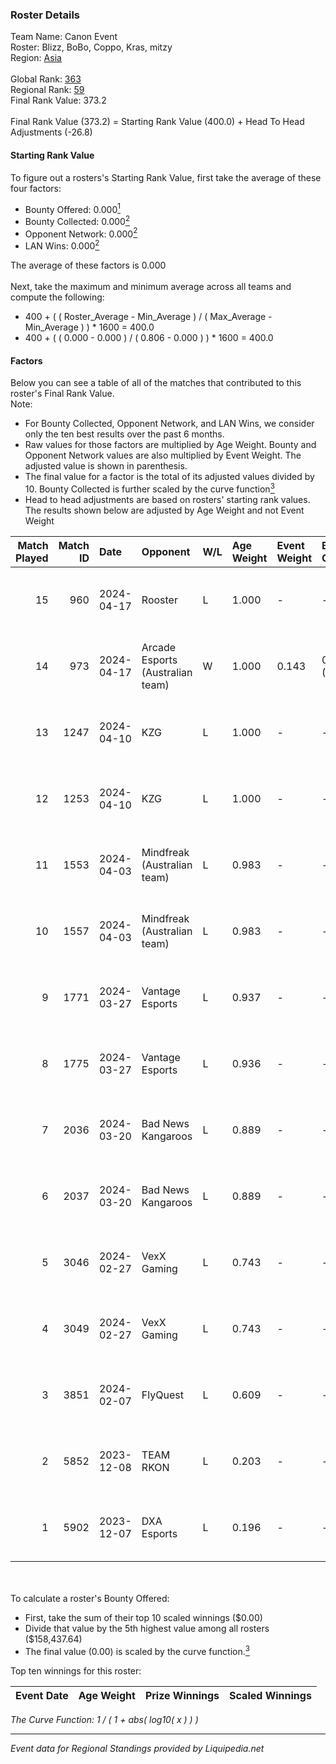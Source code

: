 ### Roster Details<br />
Team Name: Canon Event<br />
Roster: Blizz, BoBo, Coppo, Kras, mitzy<br />
Region: [Asia]( ../standings_asia.md)<br />
<br />
Global Rank: [363](../standings_global.md)<br />
Regional Rank: [59]( ../standings_asia.md)<br />
Final Rank Value:  373.2<br />
<br />
Final Rank Value (373.2) = Starting Rank Value (400.0) + Head To Head Adjustments (-26.8)<br />

#### Starting Rank Value<br />
To figure out a rosters's Starting Rank Value, first take the average of these four factors:<br />
- Bounty Offered: 0.000[<sup>1</sup>](#table2)
- Bounty Collected: 0.000[<sup>2</sup>](#table1)
- Opponent Network: 0.000[<sup>2</sup>](#table1)
- LAN Wins: 0.000[<sup>2</sup>](#table1)

The average of these factors is 0.000<br />
<br />
Next, take the maximum and minimum average across all teams and compute the following:<br />
- 400 + ( ( Roster_Average - Min_Average ) / ( Max_Average - Min_Average ) ) * 1600 = 400.0
- 400 + ( ( 0.000 - 0.000 ) / ( 0.806 - 0.000 ) ) * 1600 = 400.0


#### Factors<br />
Below you can see a table of all of the matches that contributed to this roster's Final Rank Value.<br />
Note:<br />

- For Bounty Collected, Opponent Network, and LAN Wins, we consider only the ten best results over the past 6 months.
- Raw values for those factors are multiplied by Age Weight. Bounty and Opponent Network values are also multiplied by Event Weight. The adjusted value is shown in parenthesis.
- The final value for a factor is the total of its adjusted values divided by 10. Bounty Collected is further scaled by the curve function[<sup>3</sup>](#curveFunction)
- Head to head adjustments are based on rosters' starting rank values. The results shown below are adjusted by Age Weight and not Event Weight
<span id="table1"></span><br />


| Match Played | Match ID | Date       | Opponent                         | W/L | Age Weight | Event Weight | Bounty Collected | Opponent Network | LAN Wins  | H2H Adj. | Roster                           |
| -: | -: | :- | :- | :- | :- | :- | :- | :- | :- | -: | :- |
|           15 |      960 | 2024-04-17 | Rooster                          | L   | 1.000      | -            | -                | -                | -         |    -1.61 | Blizz, BoBo, Coppo, Kras, mitzy  |
|           14 |      973 | 2024-04-17 | Arcade Esports (Australian team) | W   | 1.000      | 0.143        | 0.000 (0.000)    | 0.000 (0.000)    | 0 (0.000) |    15.77 | Blizz, BoBo, Coppo, Kras, mitzy  |
|           13 |     1247 | 2024-04-10 | KZG                              | L   | 1.000      | -            | -                | -                | -         |    -4.36 | Blizz, BoBo, Coppo, Kras, mitzy  |
|           12 |     1253 | 2024-04-10 | KZG                              | L   | 1.000      | -            | -                | -                | -         |    -4.55 | Blizz, BoBo, Coppo, Kras, mitzy  |
|           11 |     1553 | 2024-04-03 | Mindfreak (Australian team)      | L   | 0.983      | -            | -                | -                | -         |    -3.66 | Blizz, BoBo, Coppo, Kras, mitzy  |
|           10 |     1557 | 2024-04-03 | Mindfreak (Australian team)      | L   | 0.983      | -            | -                | -                | -         |    -3.79 | Blizz, BoBo, Coppo, Kras, mitzy  |
|            9 |     1771 | 2024-03-27 | Vantage Esports                  | L   | 0.937      | -            | -                | -                | -         |    -6.23 | Blizz, BoBo, Coppo, Kras, mitzy  |
|            8 |     1775 | 2024-03-27 | Vantage Esports                  | L   | 0.936      | -            | -                | -                | -         |    -6.59 | Blizz, BoBo, Coppo, Kras, mitzy  |
|            7 |     2036 | 2024-03-20 | Bad News Kangaroos               | L   | 0.889      | -            | -                | -                | -         |    -1.24 | Blizz, BoBo, Coppo, Kras, mitzy  |
|            6 |     2037 | 2024-03-20 | Bad News Kangaroos               | L   | 0.889      | -            | -                | -                | -         |    -1.26 | Blizz, BoBo, Coppo, Kras, mitzy  |
|            5 |     3046 | 2024-02-27 | VexX Gaming                      | L   | 0.743      | -            | -                | -                | -         |    -2.98 | Blizz, BoBo, Coppo, Kras, mitzy  |
|            4 |     3049 | 2024-02-27 | VexX Gaming                      | L   | 0.743      | -            | -                | -                | -         |    -3.06 | Blizz, BoBo, Coppo, Kras, mitzy  |
|            3 |     3851 | 2024-02-07 | FlyQuest                         | L   | 0.609      | -            | -                | -                | -         |    -0.08 | Blizz, BoBo, Coppo, Kras, Redav  |
|            2 |     5852 | 2023-12-08 | TEAM RKON                        | L   | 0.203      | -            | -                | -                | -         |    -2.30 | Blizz, Coppo, Kras, LBoBo, Redav |
|            1 |     5902 | 2023-12-07 | DXA Esports                      | L   | 0.196      | -            | -                | -                | -         |    -0.81 | Blizz, Coppo, Kras, LBoBo, Redav |

<br />
<span id="table2"></span><br />
To calculate a roster's Bounty Offered:<br />

- First, take the sum of their top 10 scaled winnings ($0.00)
- Divide that value by the 5th highest value among all rosters ($158,437.64)
- The final value (0.00) is scaled by the curve function.[<sup>3</sup>](#curveFunction)

Top ten winnings for this roster:<br />

| Event Date | Age Weight | Prize Winnings | Scaled Winnings |
| :- | -: | :- | :- |


<span id="curveFunction"></span>_The Curve Function: 1 / ( 1 + abs( log10( x ) ) )_<br />

---
_Event data for Regional Standings provided by Liquipedia.net_<br />
